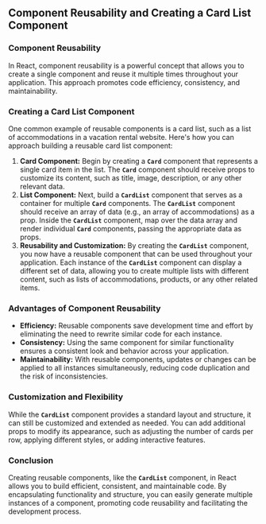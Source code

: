 

## Component Reusability and Creating a Card List Component

### Component Reusability

In React, component reusability is a powerful concept that allows you to create a single component and reuse it multiple times throughout your application. This approach promotes code efficiency, consistency, and maintainability.

### Creating a Card List Component

One common example of reusable components is a card list, such as a list of accommodations in a vacation rental website. Here's how you can approach building a reusable card list component:

1. **Card Component:** Begin by creating a **`Card`** component that represents a single card item in the list. The **`Card`** component should receive props to customize its content, such as title, image, description, or any other relevant data.
2. **List Component:** Next, build a **`CardList`** component that serves as a container for multiple **`Card`** components. The **`CardList`** component should receive an array of data (e.g., an array of accommodations) as a prop. Inside the **`CardList`** component, map over the data array and render individual **`Card`** components, passing the appropriate data as props.
3. **Reusability and Customization:** By creating the **`CardList`** component, you now have a reusable component that can be used throughout your application. Each instance of the **`CardList`** component can display a different set of data, allowing you to create multiple lists with different content, such as lists of accommodations, products, or any other related items.

### Advantages of Component Reusability

- **Efficiency:** Reusable components save development time and effort by eliminating the need to rewrite similar code for each instance.
- **Consistency:** Using the same component for similar functionality ensures a consistent look and behavior across your application.
- **Maintainability:** With reusable components, updates or changes can be applied to all instances simultaneously, reducing code duplication and the risk of inconsistencies.

### Customization and Flexibility

While the **`CardList`** component provides a standard layout and structure, it can still be customized and extended as needed. You can add additional props to modify its appearance, such as adjusting the number of cards per row, applying different styles, or adding interactive features.

### Conclusion

Creating reusable components, like the **`CardList`** component, in React allows you to build efficient, consistent, and maintainable code. By encapsulating functionality and structure, you can easily generate multiple instances of a component, promoting code reusability and facilitating the development process.